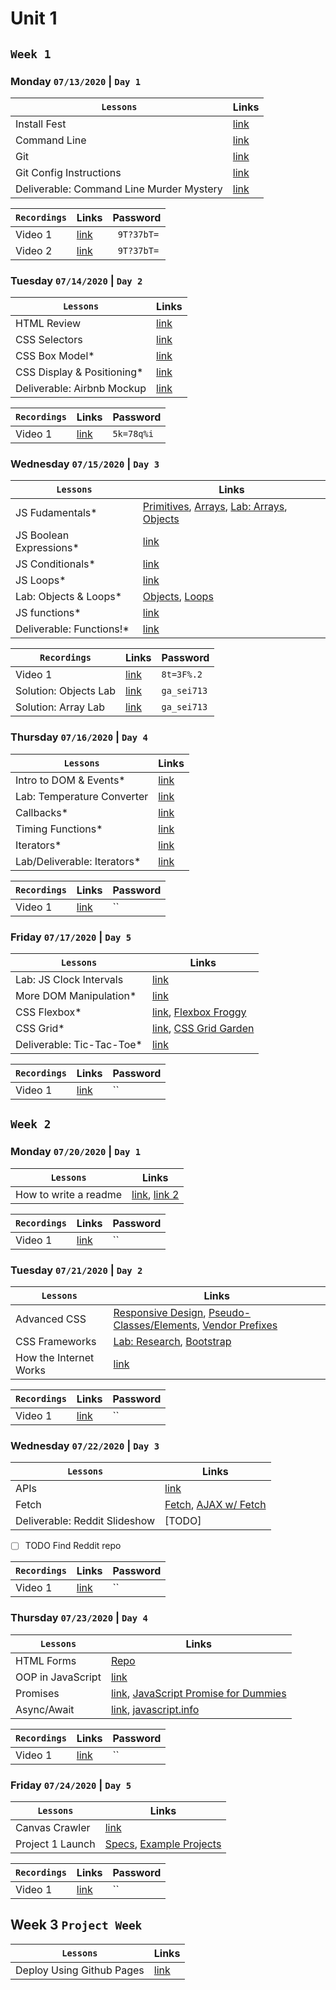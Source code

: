# Unit 1

## `Week 1`
### Monday `07/13/2020` | `Day 1`

| `Lessons`                                      | Links |
|------------------------------------------------|----------------------------------------------------------|
| Install Fest                                   | [link](https://tmdarneille.gitbook.io/sei-ga-sea/00-config-deployment/installfest)   |
| Command Line                                   | [link](https://tmdarneille.gitbook.io/sei-ga-sea/01-workflow/01readme)   | 
| Git                                            | [link](https://github.com/TaylorDarneille/SEI713/blob/master/00-config-deployment/installfest/osx/readme.md#git)   |
| Git Config Instructions                        | [link](https://github.com/TaylorDarneille/SEI713/blob/master/00-config-deployment/installfest/osx/readme.md#git) |
| Deliverable: Command Line Murder Mystery       | [link](https://github.com/WDI-SEA/command-line-murder-mystery)  | 

| `Recordings`     | Links | Password |
|------------------|-----|-----|
| Video 1          | [link](https://generalassembly.zoom.us/rec/share/_uF7PbOo3UVJQbfttWL8Wq0qToPkeaa8hnQc-_EOxBm1vkTPqD6tdklagcFs2Sfk?startTime=1594666624000)   | ` 9T?37bT=` |
| Video 2          | [link](https://generalassembly.zoom.us/rec/share/_uF7PbOo3UVJQbfttWL8Wq0qToPkeaa8hnQc-_EOxBm1vkTPqD6tdklagcFs2Sfk?startTime=1594672823000)   | ` 9T?37bT=` |

### Tuesday `07/14/2020` | `Day 2`

| `Lessons`                                      | Links |
|------------------------------------------------|----------------------------------------------------------|
| HTML Review                                    | [link](https://tmdarneille.gitbook.io/sei-ga-sea/03-html-css/html-review)   |
| CSS Selectors                                  | [link](https://tmdarneille.gitbook.io/sei-ga-sea/03-html-css/css-selectors)   | 
| CSS Box Model*                                 | [link](https://tmdarneille.gitbook.io/sei-ga-sea/03-html-css/00readme/01box-model)   |
| CSS Display & Positioning*                     | [link](https://tmdarneille.gitbook.io/sei-ga-sea/03-html-css/00readme/02display-positioning)   |
| Deliverable: Airbnb Mockup                     | [link](https://github.com/WDI-SEA/css-airbnb)   | 

| `Recordings`     | Links | Password |
|------------------|-----|-----|
| Video 1          | [link](https://generalassembly.zoom.us/rec/share/5OpEDKnwzGNJW42W5WbgZqB9N4nfX6a8gCVIr_NfzB5NGdcjeBmDvtjd75E80hfC)   | `5k=78q%i` |

### Wednesday `07/15/2020` | `Day 3`

| `Lessons`                                      | Links |
|------------------------------------------------|----------------------------------------------------------|
| JS Fudamentals*                                | [Primitives](https://tmdarneille.gitbook.io/sei-ga-sea/javascript/js-primitives), [Arrays](https://tmdarneille.gitbook.io/sei-ga-sea/javascript/js-arrays), [Lab: Arrays](https://github.com/WDI-SEA/js-primitives/blob/master/readme.md), [Objects](https://tmdarneille.gitbook.io/sei-ga-sea/javascript/js-objects)    |
| JS Boolean Expressions*                        | [link](https://www.google.com/url?q=https%3A%2F%2Ftmdarneille.gitbook.io%2Fsei-ga-sea%2Fjavascript%2Fjs-control-flow%2F02boolean&sa=D&ust=1601750737605000&usg=AOvVaw0nl80she4C7jCNh5NztQjp)   | 
| JS Conditionals*                               | [link](https://tmdarneille.gitbook.io/sei-ga-sea/javascript/js-control-flow/03conditionals)   |
| JS Loops*                                      | [link](https://tmdarneille.gitbook.io/sei-ga-sea/javascript/js-control-flow/04loops)   |
| Lab: Objects & Loops*                     | [Objects](https://www.google.com/url?q=https%3A%2F%2Fgithub.com%2FWDI-SEA%2Fjs-object-challenges%2Fblob%2Fmaster%2FREADME.md&sa=D&ust=1601750737606000&usg=AOvVaw1LbiU9ywqv_UyLVfXT2f1R), [Loops](https://www.google.com/url?q=https%3A%2F%2Fgithub.com%2FWDI-SEA%2FJS-Basic-Loops&sa=D&ust=1601750737606000&usg=AOvVaw1j0dVxCE1y9s4jvTTJfz-0)   | 
| JS functions*                     | [link](https://tmdarneille.gitbook.io/sei-ga-sea/javascript/01functions)   | 
| Deliverable: Functions!*                       | [link](https://github.com/WDI-SEA/functions-lab)   | 

| `Recordings`     | Links | Password |
|------------------|-----|-----|
| Video 1                        | [link](https://generalassembly.zoom.us/rec/share/69F-fqig2jhIG6ORy0zCXul7IZu9aaa8gSId_voFxU_m2cSWSFlkhtp5ukY2whld)   | `8t=3F%.2` |
| Solution: Objects Lab          | [link](https://generalassembly.zoom.us/rec/play/tcd5f7-s-243HdLE4gSDBqR6W425evishiYf_KVexB2wU3kCNgCiYORBY7cA1IqYNiXxVcOOnJ77rUvg?autoplay=true&startTime=1594861877000)   | `ga_sei713` |
| Solution: Array Lab            | [link](https://generalassembly.zoom.us/rec/share/1JRPbKyq2U1LTK-XuGiFY617A767X6a81SVPqPVfxBvtxcKSaBo26skWTBOMQNMb?startTime=1594863168000)   | `ga_sei713` |

### Thursday `07/16/2020` | `Day 4`

| `Lessons`                                      | Links |
|------------------------------------------------|----------------------------------------------------------|
| Intro to DOM & Events*                                | [link](https://tmdarneille.gitbook.io/sei-ga-sea/javascript/01readme)   |
| Lab: Temperature Converter                                 | [link](https://github.com/WDI-SEA/temperature-converter-dom)   | 
| Callbacks*                                | [link](https://tmdarneille.gitbook.io/sei-ga-sea/javascript/01functions/02callbacks)   |
| Timing Functions*                     | [link](https://tmdarneille.gitbook.io/sei-ga-sea/javascript/01functions/03timing-functions)   |
| Iterators*                     | [link](https://tmdarneille.gitbook.io/sei-ga-sea/javascript/01functions/04iterators)   | 
| Lab/Deliverable: Iterators*                     | [link](https://github.com/WDI-SEA/js-callbacks-iterators)   | 

| `Recordings`     | Links | Password |
|------------------|-----|-----|
| Video 1          | [link]()   | `` |

### Friday `07/17/2020` | `Day 5`


| `Lessons`                                      | Links |
|------------------------------------------------|----------------------------------------------------------|
| Lab: JS Clock Intervals                                    | [link](https://github.com/TaylorDarneille/js-clock-intervals-exercise)   |
| More DOM Manipulation*                                  | [link](https://tmdarneille.gitbook.io/sei-ga-sea/javascript/02more-manipulation)   | 
| CSS Flexbox*                                 | [link](https://tmdarneille.gitbook.io/sei-ga-sea/03-html-css/00readme/06flexbox), [Flexbox Froggy](http://flexboxfroggy.com)   |
| CSS Grid*                     | [link](https://tmdarneille.gitbook.io/sei-ga-sea/03-html-css/00readme/07grid), [CSS Grid Garden](http://cssgridgarden.com)   |
| Deliverable: Tic-Tac-Toe*                     | [link](https://github.com/romebell/tik-tak-toe)   | 

| `Recordings`     | Links | Password |
|------------------|-----|-----|
| Video 1          | [link]()   | `` |

## `Week 2`

### Monday `07/20/2020` | `Day 1`

| `Lessons`                                      | Links |
|------------------------------------------------|----------------------------------------------------------|
| How to write a readme                                | [link](https://guides.github.com/pdfs/markdown-cheatsheet-online.pdf), [link 2](https://www.markdownguide.org/cheat-sheet/#extended-syntax)   |

| `Recordings`     | Links | Password |
|------------------|-----|-----|
| Video 1          | [link]()   | `` |

### Tuesday `07/21/2020` | `Day 2`


| `Lessons`                                      | Links |
|------------------------------------------------|----------------------------------------------------------|
| Advanced CSS                                | [Responsive Design](https://gawdiseattle.gitbook.io/wdi/03-html-css/css-responsive-design/02responsivedesign), [Pseudo-Classes/Elements](https://gawdiseattle.gitbook.io/wdi/03-html-css/css-responsive-design/03pseudo),  [Vendor Prefixes](https://gawdiseattle.gitbook.io/wdi/03-html-css/css-responsive-design/04vendorprefixes)  |
| CSS Frameworks                                  | [Lab: Research](https://gawdiseattle.gitbook.io/wdi/03-html-css/css-frameworks), [Bootstrap](https://gawdiseattle.gitbook.io/wdi/03-html-css/css-bootstrap) | 
| How the Internet Works                                | [link](https://tmdarneille.gitbook.io/sei-ga-sea/09-other-topics/internet-fundamentals)   |

| `Recordings`     | Links | Password |
|------------------|-----|-----|
| Video 1          | [link]()   | `` |

### Wednesday `07/22/2020` | `Day 3`

| `Lessons`                                      | Links |
|------------------------------------------------|----------------------------------------------------------|
| APIs                                    | [link](https://tmdarneille.gitbook.io/sei-ga-sea/00readme)   |
| Fetch                                 | [Fetch](https://tmdarneille.gitbook.io/sei-ga-sea/00readme/fetch), [AJAX w/ Fetch](https://tmdarneille.gitbook.io/sei-ga-sea/00readme/ajax-fetch)  | 
| Deliverable: Reddit Slideshow                              | [TODO]  |

- [  ] TODO Find Reddit repo

| `Recordings`     | Links | Password |
|------------------|-----|-----|
| Video 1          | [link]()   | `` |

### Thursday `07/23/2020` | `Day 4`

| `Lessons`                                      | Links |
|------------------------------------------------|----------------------------------------------------------|
| HTML Forms                                | [Repo](https://github.com/romebell/html-forms)   |
| OOP in JavaScript                                  | [link](https://gawdiseattle.gitbook.io/wdi/javascript/01-js-oop-2019)   | 
| Promises                                | [link](https://tmdarneille.gitbook.io/sei-ga-sea/javascript/js-control-flow/05promises#creating-a-promise), [JavaScript Promise for Dummies](https://scotch.io/tutorials/javascript-promises-for-dummies)   |
| Async/Await                     | [link](https://tmdarneille.gitbook.io/sei-ga-sea/javascript/additional-topics/ajax-async-await), [javascript.info](https://javascript.info/async-await)  |

| `Recordings`     | Links | Password |
|------------------|-----|-----|
| Video 1          | [link]()   | `` |

### Friday `07/24/2020` | `Day 5`

| `Lessons`                                      | Links |
|------------------------------------------------|----------------------------------------------------------|
| Canvas Crawler                                 | [link](https://github.com/WDI-SEA/canvas-crawler)   |
| Project 1 Launch                               | [Specs](https://tmdarneille.gitbook.io/sei-ga-sea/11-projects/project-1), [Example Projects](https://tmdarneille.gitbook.io/sei-ga-sea/11-projects/past-projects/project1)   | 

| `Recordings`     | Links | Password |
|------------------|-----|-----|
| Video 1          | [link]()   | `` |

## Week 3 `Project Week`
| `Lessons`                                      | Links |
|------------------------------------------------|----------------------------------------------------------|
| Deploy Using Github Pages                       | [link](https://tmdarneille.gitbook.io/sei-ga-sea/00-config-deployment/deploy-github-pages)   |
